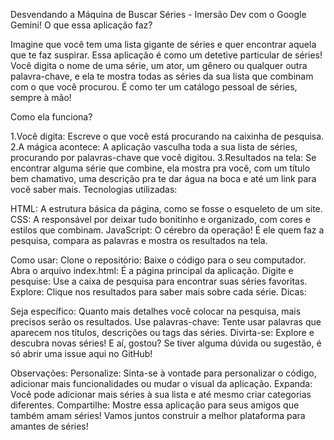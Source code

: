 Desvendando a Máquina de Buscar Séries - Imersão Dev com o Google Gemini!
O que essa aplicação faz?

Imagine que você tem uma lista gigante de séries e quer encontrar aquela que te faz suspirar. Essa aplicação é como um detetive particular de séries! Você digita o nome de uma série, um ator,
um gênero ou qualquer outra palavra-chave, e ela te mostra todas as séries da sua lista que combinam com o que você procurou. É como ter um catálogo pessoal de séries, sempre à mão!

Como ela funciona?

1.Você digita: Escreve o que você está procurando na caixinha de pesquisa.
2.A mágica acontece: A aplicação vasculha toda a sua lista de séries, procurando por palavras-chave que você digitou.
3.Resultados na tela: Se encontrar alguma série que combine, ela mostra pra você, com um título bem chamativo, uma descrição pra te dar água na boca e até um link para você saber mais.
Tecnologias utilizadas:

HTML: A estrutura básica da página, como se fosse o esqueleto de um site.
CSS: A responsável por deixar tudo bonitinho e organizado, com cores e estilos que combinam.
JavaScript: O cérebro da operação! É ele quem faz a pesquisa, compara as palavras e mostra os resultados na tela.

Como usar:
Clone o repositório: Baixe o código para o seu computador.
Abra o arquivo index.html: É a página principal da aplicação.
Digite e pesquise: Use a caixa de pesquisa para encontrar suas séries favoritas.
Explore: Clique nos resultados para saber mais sobre cada série.
Dicas:

Seja específico:
Quanto mais detalhes você colocar na pesquisa, mais precisos serão os resultados.
Use palavras-chave: Tente usar palavras que aparecem nos títulos, descrições ou tags das séries.
Divirta-se: Explore e descubra novas séries!
E aí, gostou? Se tiver alguma dúvida ou sugestão, é só abrir uma issue aqui no GitHub!

Observações:
Personalize: Sinta-se à vontade para personalizar o código, adicionar mais funcionalidades ou mudar o visual da aplicação.
Expanda: Você pode adicionar mais séries à sua lista e até mesmo criar categorias diferentes.
Compartilhe: Mostre essa aplicação para seus amigos que também amam séries!
Vamos juntos construir a melhor plataforma para amantes de séries!
